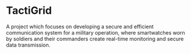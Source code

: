 # TactiGrid
A project which focuses on developing a secure and efficient communication system for a military operation, where smartwatches worn by soldiers and their commanders create real-time monitoring and secure data transmission.
